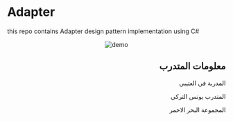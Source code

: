 # Adapter

this repo contains Adapter design pattern implementation using C#

<p align="center">
  <img src="https://raw.githubusercontent.com/YounesAlturkey/Adapter/main/demo.png" alt="demo"/>
</p>


  <div align="right">

## معلومات المتدرب

المدربة في العتيبي

المتدرب يونس التركي

المجموعة البحر الاحمر

</div>
